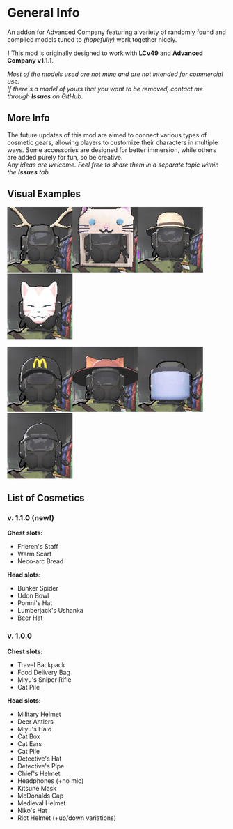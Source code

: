 # General Info
An addon for Advanced Company featuring a variety of randomly found and compiled models tuned to *(hopefully)* work together nicely.

**!** This mod is originally designed to work with **LCv49** and **Advanced Company v1.1.1**. 

*Most of the models used are not mine and are not intended for commercial use.  
If there's a model of yours that you want to be removed, contact me through **Issues** on GitHub.*

## More Info
The future updates of this mod are aimed to connect various types of cosmetic gears, allowing players to customize their characters in multiple ways. Some accessories are designed for better immersion, while others are added purely for fun, so be creative.  
*Any ideas are  welcome. Feel free to share them in a separate topic within the **Issues** tab.*

## Visual Examples
<p>
<img src="https://raw.githubusercontent.com/BranchieDev/Branch-Vanities/master/icons/antlers.jpg" alt="antlers" style="width:150px;"/><img src="https://raw.githubusercontent.com/BranchieDev/Branch-Vanities/master/icons/catbox.jpg" alt="catbox" style="width:150px;"/><img src="https://raw.githubusercontent.com/BranchieDev/Branch-Vanities/master/icons/detectivehat.jpg" alt="detective's hat" style="width:150px;"/><img src="https://raw.githubusercontent.com/BranchieDev/Branch-Vanities/master/icons/kitsunemask.jpg" alt="kitsune mask" style="width:150px;"/>
</p>
<p>
<img src="https://raw.githubusercontent.com/BranchieDev/Branch-Vanities/master/icons/mchat.jpg" alt="mchat" style="width:150px;"/><img src="https://raw.githubusercontent.com/BranchieDev/Branch-Vanities/master/icons/nikohat.jpg" alt="niko's hat" style="width:150px;"/><img src="https://raw.githubusercontent.com/BranchieDev/Branch-Vanities/master/icons/riotvisordown.jpg" alt="riot helmet" style="width:150px;"/><img src="https://raw.githubusercontent.com/BranchieDev/Branch-Vanities/master/icons/militaryhelmet.jpg" alt="military helmet" style="width:150px;"/>
</p>

## List of Cosmetics

### v. 1.1.0 (new!)
**Chest slots:**
- Frieren's Staff
- Warm Scarf
- Neco-arc Bread

**Head slots:**
- Bunker Spider
- Udon Bowl
- Pomni's Hat
- Lumberjack's Ushanka
- Beer Hat

### v. 1.0.0
**Chest slots:**
- Travel Backpack
- Food Delivery Bag
- Miyu's Sniper Rifle
- Cat Pile

**Head slots:**
- Military Helmet
- Deer Antlers
- Miyu's Halo
- Cat Box
- Cat Ears
- Cat Pile
- Detective's Hat
- Detective's Pipe
- Chief's Helmet
- Headphones (+no mic)
- Kitsune Mask
- McDonalds Cap
- Medieval Helmet
- Niko's Hat
- Riot Helmet (+up/down variations)